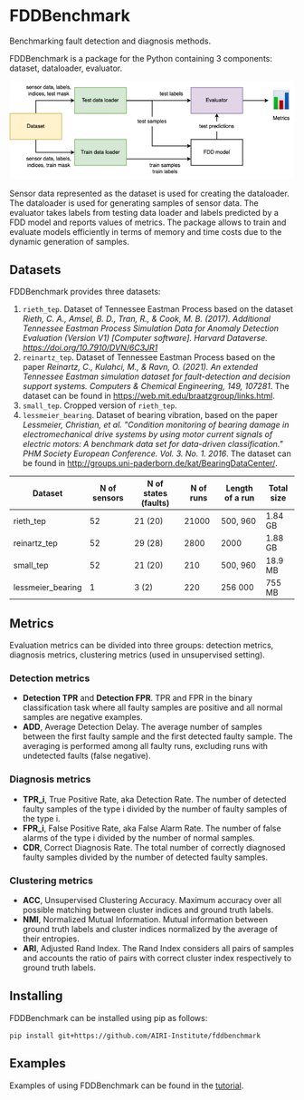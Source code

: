 # FDDBenchmark

Benchmarking fault detection and diagnosis methods.

FDDBenchmark is a package for the Python containing 3 components: dataset, dataloader, evaluator. 

![fddbench_overview.png](tutorial/fddbench_overview.png)

Sensor data represented as the dataset is used for creating the dataloader. The dataloader is used for generating samples of sensor data. The evaluator takes labels from testing data loader and labels predicted by a FDD model and reports values of metrics. The package allows to train and evaluate models efficiently in terms of memory and time costs due to the dynamic generation of samples.

## Datasets

FDDBenchmark provides three datasets:
1. `rieth_tep`. Dataset of Tennessee Eastman Process based on the dataset _Rieth, C. A., Amsel, B. D., Tran, R., & Cook, M. B. (2017). Additional Tennessee Eastman Process Simulation Data for Anomaly Detection Evaluation (Version V1) [Computer software]. Harvard Dataverse. https://doi.org/10.7910/DVN/6C3JR1_
2. `reinartz_tep`. Dataset of Tennessee Eastman Process based on the paper _Reinartz, C., Kulahci, M., & Ravn, O. (2021). An extended Tennessee Eastman simulation dataset for fault-detection and decision support systems. Computers & Chemical Engineering, 149, 107281_. The dataset can be found in https://web.mit.edu/braatzgroup/links.html.
3. `small_tep`. Cropped version of `rieth_tep`.
4. `lessmeier_bearing`. Dataset of bearing vibration, based on the paper _Lessmeier, Christian, et al. "Condition monitoring of bearing damage in electromechanical drive systems by using motor current signals of electric motors: A benchmark data set for data-driven classification." PHM Society European Conference. Vol. 3. No. 1. 2016_. The dataset can be found in http://groups.uni-paderborn.de/kat/BearingDataCenter/.


| Dataset  | N of sensors | N of states (faults) | N of runs | Length of a run | Total size |
| - | - | - | - | - | - |
| rieth_tep  | 52  | 21 (20)  | 21000  | 500, 960  | 1.84 GB |
| reinartz_tep  | 52  | 29 (28)  | 2800  | 2000  | 1.88 GB |
| small_tep  | 52  | 21 (20)  | 210  | 500, 960  | 18.9 MB |
| lessmeier_bearing  | 1  | 3 (2)  | 220  | 256 000  | 755 MB |

## Metrics

Evaluation metrics can be divided into three groups: detection metrics, diagnosis metrics, clustering metrics (used in unsupervised setting).

### Detection metrics
* **Detection TPR** and **Detection FPR**. TPR and FPR in the binary classification task where all faulty samples are positive and all normal samples are negative examples.
* **ADD**, Average Detection Delay. The average number of samples between the first faulty sample and the first detected faulty sample. The averaging is performed among all faulty runs, excluding runs with undetected faults (false negative).

### Diagnosis metrics
* **TPR_i**, True Positive Rate, aka Detection Rate. The number of detected faulty samples of the type i divided by the number of faulty samples of the type i.
* **FPR_i**, False Positive Rate, aka False Alarm Rate. The number of false alarms of the type i divided by the number of normal samples.
* **CDR**, Correct Diagnosis Rate. The total number of correctly diagnosed faulty samples divided by the number of detected faulty samples.

### Clustering metrics
* **ACC**, Unsupervised Clustering Accuracy. Maximum accuracy over all possible matching between cluster indices and ground truth labels.
* **NMI**, Normalized Mutual Information. Mutual information between ground truth labels and cluster indices normalized by the average of their entropies.
* **ARI**, Adjusted Rand Index. The Rand Index considers all pairs of samples and accounts the ratio of pairs with correct cluster index respectively to ground truth labels.

## Installing

FDDBenchmark can be installed using pip as follows:

```
pip install git+https://github.com/AIRI-Institute/fddbenchmark
```

## Examples

Examples of using FDDBenchmark can be found in the [tutorial](tutorial/tutorial.ipynb).
